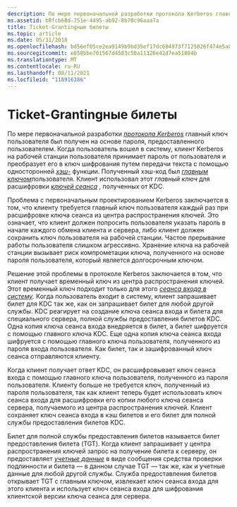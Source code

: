 ```yaml
---
description: По мере первоначальной разработки протокола Kerberos главный ключ пользователя был получен на основе пароля, предоставленного пользователем.
ms.assetid: b8fcb68d-751e-4495-ab92-8b70c96aaa7a
title: Ticket-Grantingные билеты
ms.topic: article
ms.date: 05/31/2018
ms.openlocfilehash: bd56ef05ce2ea9149b9bd35ef17dc684973f7125026f474e5a8dd3d1d14ff4dd
ms.sourcegitcommit: e858bbe701567d4583c50a11326e42d7ea51804b
ms.translationtype: MT
ms.contentlocale: ru-RU
ms.lasthandoff: 08/11/2021
ms.locfileid: "118916386"
---
```

# <a name="ticket-granting-tickets"></a>Ticket-Grantingные билеты

По мере первоначальной разработки [*протокола Kerberos*](../secgloss/k-gly.md) главный ключ пользователя был получен на основе пароля, предоставленного пользователем. Когда пользователь вошел в систему, клиент Kerberos на рабочей станции пользователя принимает пароль от пользователя и преобразует его в ключ шифрования путем передачи текста с помощью односторонней [*хэш-*](../secgloss/h-gly.md) функции. Полученный хэш-код был [*главным ключом*](../secgloss/m-gly.md)пользователя. Клиент использовал этот *главный ключ* для расшифровки [*ключей сеанса*](../secgloss/s-gly.md) , полученных от KDC.

Проблема с первоначальным проектированием Kerberos заключается в том, что клиенту требуется главный ключ пользователя каждый раз при расшифровке ключа сеанса из центра распространения ключей. Это означает, что клиент должен попросить пользователя указать пароль в начале каждого обмена клиента и сервера, либо клиент должен сохранить ключ пользователя на рабочей станции. Частое прерывание работы пользователя слишком агрессивно. Хранение ключа на рабочей станции вызывает риск компрометации ключа, полученного на основе пароля пользователя, который является долгосрочным ключом.

Решение этой проблемы в протоколе Kerberos заключается в том, что клиент получает временный ключ из центра распространения ключей. Этот временный ключ подходит только для этого [*сеанса входа в систему*](../secgloss/l-gly.md). Когда пользователь входит в систему, клиент запрашивает билет для KDC так же, как он запрашивает билет для любой другой службы. KDC реагирует на создание ключа сеанса входа и билета для специального сервера, полной службы предоставления билетов KDC. Одна копия ключа сеанса входа внедряется в билет, а билет шифруется с помощью главного ключа KDC. Еще одна копия ключа сеанса входа шифруется с помощью главного ключа пользователя, полученного из пароля входа пользователя. Как билет, так и зашифрованный ключ сеанса отправляются клиенту.

Когда клиент получает ответ KDC, он расшифровывает ключ сеанса входа с помощью главного ключа пользователя, полученного из пароля пользователя. Клиенту больше не требуется ключ, полученный из пароля пользователя, так как клиент теперь будет использовать ключ сеанса входа для расшифровки его копии любого ключа сеанса сервера, получаемого из центра распространения ключей. Клиент сохраняет ключ сеанса входа в кэш билетов и его билет для полной службы предоставления билетов KDC.

Билет для полной службы предоставления билетов называется билет предоставления билета (TGT). Когда клиент запрашивает у центра распространения ключей запрос на получение билета к серверу, он предоставляет [*учетные данные*](../secgloss/c-gly.md) в виде сообщения средства проверки подлинности и билета — в данном случае TGT — так же, как и учетные данные для любой другой службы. Служба предоставления билетов открывает TGT с главным ключом, извлекает ключ сеанса входа для этого клиента и использует ключ сеанса входа для шифрования клиентской версии ключа сеанса для сервера.

 

 
